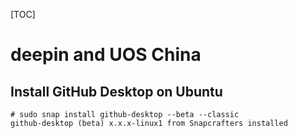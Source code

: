 [TOC]
# deepin and UOS China

## Install GitHub Desktop on Ubuntu

```
# sudo snap install github-desktop --beta --classic
github-desktop (beta) x.x.x-linux1 from Snapcrafters installed
```
